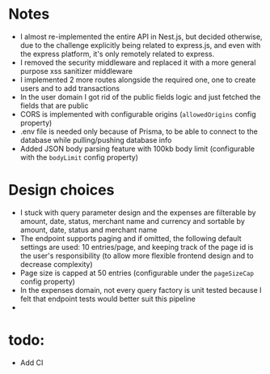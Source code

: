 # Notes
- I almost re-implemented the entire API in Nest.js, but decided otherwise, due to the challenge explicitly being related to express.js, and even with the express platform, it's only remotely related to express.
- I removed the security middleware and replaced it with a more general purpose xss sanitizer middleware
- I implemented 2 more routes alongside the required one, one to create users and to add transactions
- In the user domain I got rid of the public fields logic and just fetched the fields that are public 
- CORS is implemented with configurable origins (`allowedOrigins` config property)
- .env file is needed only because of Prisma, to be able to connect to the database while pulling/pushing database info
- Added JSON body parsing feature with 100kb body limit (configurable with the `bodyLimit` config property)

# Design choices
- I stuck with query parameter design and the expenses are filterable by amount, date, status, merchant name and currency and sortable by amount, date, status and merchant name
- The endpoint supports paging and if omitted, the following default settings are used: 10 entries/page, and keeping track of the page id is the user's responsibility (to allow more flexible frontend design and to decrease complexity)
- Page size is capped at 50 entries (configurable under the `pageSizeCap` config property)
- In the expenses domain, not every query factory is unit tested because I felt that endpoint tests would better suit this pipeline
- 

# todo: 
- Add CI